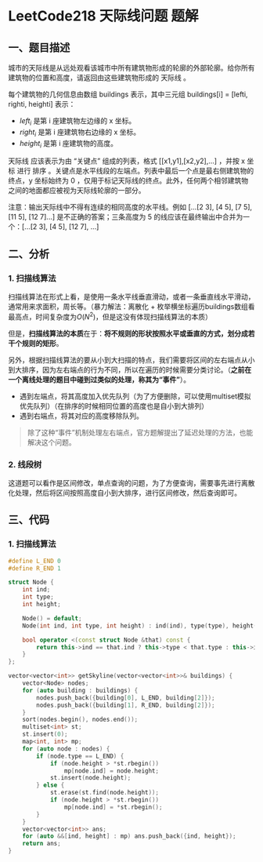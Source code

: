 # LeetCode218 天际线问题 题解

## 一、题目描述

城市的天际线是从远处观看该城市中所有建筑物形成的轮廓的外部轮廓。给你所有建筑物的位置和高度，请返回由这些建筑物形成的 天际线 。

每个建筑物的几何信息由数组 buildings 表示，其中三元组 buildings[i] = [lefti, righti, heighti] 表示：

+ $left_i$ 是第 i 座建筑物左边缘的 x 坐标。
+ $right_i$ 是第 i 座建筑物右边缘的 x 坐标。
+ $height_i$ 是第 i 座建筑物的高度。

天际线 应该表示为由 “关键点” 组成的列表，格式 [[x1,y1],[x2,y2],...] ，并按 x 坐标 进行 排序 。关键点是水平线段的左端点。列表中最后一个点是最右侧建筑物的终点，y 坐标始终为 0 ，仅用于标记天际线的终点。此外，任何两个相邻建筑物之间的地面都应被视为天际线轮廓的一部分。

注意：输出天际线中不得有连续的相同高度的水平线。例如 [...[2 3], [4 5], [7 5], [11 5], [12 7]...] 是不正确的答案；三条高度为 5 的线应该在最终输出中合并为一个：[...[2 3], [4 5], [12 7], ...]



## 二、分析

### 1. 扫描线算法

扫描线算法在形式上看，是使用一条水平线垂直滑动，或者一条垂直线水平滑动，通常用来求面积，周长等。（暴力解法：离散化 + 枚举横坐标遍历buildings数组看最高点，时间复杂度为$O(N^2)$，但是这没有体现扫描线算法的本质）

但是，**扫描线算法的本质**在于：**将不规则的形状按照水平或垂直的方式，划分成若干个规则的矩形**。

另外，根据扫描线算法的要从小到大扫描的特点，我们需要将区间的左右端点从小到大排序，因为左右端点的行为不同，所以在遍历的时候需要分类讨论。（**之前在一个离线处理的题目中碰到过类似的处理，称其为“事件”**）。

+ 遇到左端点，将其高度加入优先队列（为了方便删除，可以使用multiset模拟优先队列）（在排序的时候相同位置的高度也是自小到大排列）
+ 遇到右端点，将其对应的高度移除队列。

> 除了这种“事件”机制处理左右端点，官方题解提出了延迟处理的方法，也能解决这个问题。

### 2. 线段树

这道题可以看作是区间修改，单点查询的问题，为了方便查询，需要事先进行离散化处理，然后将区间按照高度自小到大排序，进行区间修改，然后查询即可。



## 三、代码

### 1. 扫描线算法

```c++
#define L_END 0
#define R_END 1

struct Node {
    int ind;
    int type;
    int height;

    Node() = default;
    Node(int ind, int type, int height) : ind(ind), type(type), height(height) {}

    bool operator <(const struct Node &that) const {
        return this->ind == that.ind ? this->type < that.type : this->ind < that.ind;
    }
};

vector<vector<int>> getSkyline(vector<vector<int>>& buildings) {
    vector<Node> nodes;
    for (auto building : buildings) {
        nodes.push_back({building[0], L_END, building[2]});
        nodes.push_back({building[1], R_END, building[2]});
    }
    sort(nodes.begin(), nodes.end());
    multiset<int> st;
    st.insert(0);
    map<int, int> mp;
    for (auto node : nodes) {
        if (node.type == L_END) {
            if (node.height > *st.rbegin())  
                mp[node.ind] = node.height;
            st.insert(node.height);
        } else {
            st.erase(st.find(node.height));
            if (node.height > *st.rbegin()) 
                mp[node.ind] = *st.rbegin();
        }
    }
    vector<vector<int>> ans;
    for (auto &&[ind, height] : mp) ans.push_back({ind, height});
    return ans;
}
```

